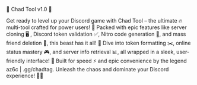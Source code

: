 🎉 Chad Tool v1.0 🎉

Get ready to level up your Discord game with Chad Tool – the ultimate 🔥
multi-tool crafted for power users! 🌟
Packed with epic features like server cloning 🖥️
, Discord token validation ✅,
Nitro code generation 🎁,
and mass friend deletion 👥,
this beast has it all! 🌈 Dive into token formatting ✂️,
online status mastery 🎮,
and server info retrieval 📊,
all wrapped in a sleek, user-friendly interface! 🚀 Built for speed ⚡ and epic convenience by the legend az6c | .gg/chadtag. Unleash the chaos and dominate your Discord experience! 💪🎊
